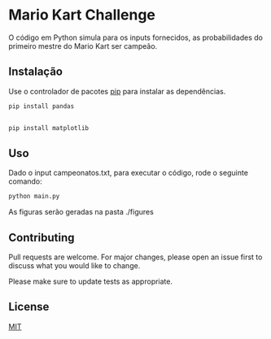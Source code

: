 # Mario Kart Challenge

O código em Python simula para os inputs fornecidos, as probabilidades do primeiro mestre do Mario Kart ser campeão.

## Instalação

Use o controlador de pacotes [pip](https://pip.pypa.io/en/stable/) para instalar as dependências.

```bash
pip install pandas


pip install matplotlib
```

## Uso

Dado o input campeonatos.txt, para executar o código, rode o seguinte comando:

```bash
python main.py
```

As figuras serão geradas na pasta ./figures

## Contributing
Pull requests are welcome. For major changes, please open an issue first to discuss what you would like to change.

Please make sure to update tests as appropriate.

## License
[MIT](https://choosealicense.com/licenses/mit/)